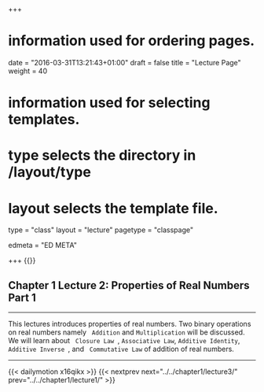 +++
# information used for ordering pages.
date = "2016-03-31T13:21:43+01:00"
draft = false
title = "Lecture Page"
weight = 40

# information used for selecting templates.
# type selects the directory in /layout/type
# layout selects the template file.

type   = "class"
layout = "lecture"
pagetype = "classpage"





edmeta = "ED META"

+++
{{<credits ori="Maktab.pk" lec="Adil Mahmood" des="Qazi Rashid">}}

## Chapter 1 Lecture 2: Properties of Real Numbers Part 1
<hr>

<p class="lead"> This lectures introduces properties of real numbers.
Two binary operations on real numbers namely <code> Addition</code> and
<code>Multiplication</code> will be discussed.
We will learn about <code> Closure Law </code>,
 <code>Associative Law</code>, <code>Additive Identity</code>,
 <code>Additive Inverse </code>, and
<code> Commutative Law</code> of addition of real numbers.
</p>
<hr>
{{< dailymotion x16qikx >}}
{{< nextprev next="../../chapter1/lecture3/"     prev="../../chapter1/lecture1/"  >}}
